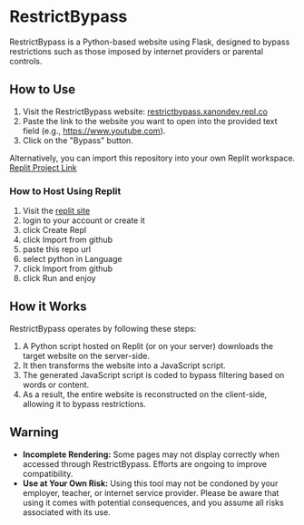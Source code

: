 # RestrictBypass

RestrictBypass is a Python-based website using Flask, designed to bypass restrictions such as those imposed by internet providers or parental controls.

## How to Use

1. Visit the RestrictBypass website: [restrictbypass.xanondev.repl.co](https://restrictbypass.xanondev.repl.co)
2. Paste the link to the website you want to open into the provided text field (e.g., https://www.youtube.com).
3. Click on the "Bypass" button.

Alternatively, you can import this repository into your own Replit workspace. [Replit Project Link](https://replit.com/@xanonDev/RestrictBypass)
### How to Host Using Replit
1. Visit the [replit site](https://replit.com)
2. login to your account or create it
3. click Create Repl
4. click Import from github
5. paste this repo url
6. select python in Language
7. click Import from github
8. click Run and enjoy

## How it Works

RestrictBypass operates by following these steps:

1. A Python script hosted on Replit (or on your server) downloads the target website on the server-side.
2. It then transforms the website into a JavaScript script.
3. The generated JavaScript script is coded to bypass filtering based on words or content.
4. As a result, the entire website is reconstructed on the client-side, allowing it to bypass restrictions.

## Warning

- **Incomplete Rendering:** Some pages may not display correctly when accessed through RestrictBypass. Efforts are ongoing to improve compatibility.
- **Use at Your Own Risk:** Using this tool may not be condoned by your employer, teacher, or internet service provider. Please be aware that using it comes with potential consequences, and you assume all risks associated with its use.
